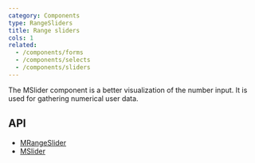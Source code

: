 ```yaml
---
category: Components
type: RangeSliders
title: Range sliders
cols: 1
related:
  - /components/forms
  - /components/selects
  - /components/sliders
---
```


The MSlider component is a better visualization of the number input. It is used for gathering numerical user data.

## API

- [MRangeSlider](/api/MRangeSlider)
- [MSlider](/api/MSlider)
